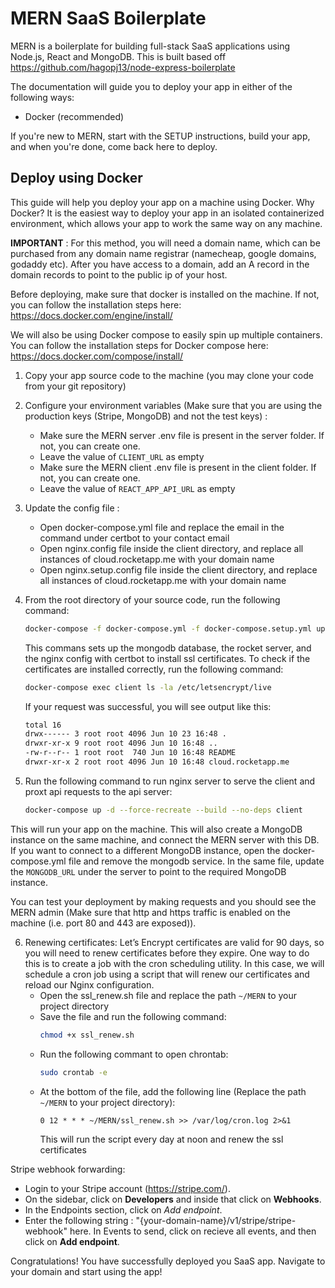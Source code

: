 # MERN SaaS Boilerplate

MERN is a boilerplate for building full-stack SaaS applications using Node.js, React and MongoDB.
This is built based off https://github.com/hagopj13/node-express-boilerplate

The documentation will guide you to deploy your app in either of the following ways:
- Docker (recommended)

If you're new to MERN, start with the SETUP instructions, build your app, and when you're done, come back here to deploy.

## Deploy using Docker

This guide will help you deploy your app on a machine using Docker. Why Docker? It is the easiest way to deploy your app in an isolated containerized environment, which allows your app to work the same way on any machine. 

**IMPORTANT** : For this method, you will need a domain name, which can be purchased from any domain name registrar (namecheap, google domains, godaddy etc). After you have access to a domain, add an A record in the domain records to point to the public ip of your host.

Before deploying, make sure that docker is installed on the machine. If not, you can follow the installation steps here: https://docs.docker.com/engine/install/

We will also be using Docker compose to easily spin up multiple containers. You can follow the installation steps for Docker compose here: https://docs.docker.com/compose/install/

1. Copy your app source code to the machine (you may clone your code from your git repository)

2. Configure your environment variables (Make sure that you are using the production keys (Stripe, MongoDB) and not the test keys) : 
	- Make sure the MERN server .env file is present in the server folder. If not, you can create one.
	- Leave the value of `CLIENT_URL` as empty
	- Make sure the MERN client .env file is present in the client folder. If not, you can create one.
	- Leave the value of `REACT_APP_API_URL` as empty

3. Update the config file :
	- Open docker-compose.yml file and replace the email in the command under certbot to your contact email
	- Open nginx.config file inside the client directory, and replace all instances of cloud.rocketapp.me with your domain name
	- Open nginx.setup.config file inside the client directory, and replace all instances of cloud.rocketapp.me with your domain name

4. From the root directory of your source code, run the following command:
	```bash
	docker-compose -f docker-compose.yml -f docker-compose.setup.yml up --build -d
	```
	This commans sets up the mongodb database, the rocket server, and the nginx config with certbot to install ssl certificates. To check if the certificates are installed correctly, run the following command:
	```bash
	docker-compose exec client ls -la /etc/letsencrypt/live
	```
	If your request was successful, you will see output like this:
	```bash
	total 16
	drwx------ 3 root root 4096 Jun 10 23 16:48 .
	drwxr-xr-x 9 root root 4096 Jun 10 16:48 ..
	-rw-r--r-- 1 root root  740 Jun 10 16:48 README
	drwxr-xr-x 2 root root 4096 Jun 10 16:48 cloud.rocketapp.me
	```

5. Run the following command to run nginx server to serve the client and proxt api requests to the api server:
	```bash
	docker-compose up -d --force-recreate --build --no-deps client
	``` 

This will run your app on the machine. This will also create a MongoDB instance on the same machine, and connect the MERN server with this DB. If you want to connect to a different MongoDB instance, open the docker-compose.yml file and remove the mongodb service. In the same file, update the `MONGODB_URL` under the server to point to the required MongoDB instance.

You can test your deployment by making requests and you should see the MERN admin (Make sure that http and https traffic is enabled on the machine (i.e. port 80 and 443 are exposed)). 

6. Renewing certificates: Let’s Encrypt certificates are valid for 90 days, so you will need to renew certificates before they expire. One way to do this is to create a job with the cron scheduling utility. In this case, we will schedule a cron job using a script that will renew our certificates and reload our Nginx configuration.
	- Open the ssl_renew.sh file and replace the path `~/MERN` to your project directory
	- Save the file and run the following command:
		```bash
		chmod +x ssl_renew.sh
		```
	- Run the following commant to open chrontab:
		```bash
		sudo crontab -e
		```
	- At the bottom of the file, add the following line (Replace the path `~/MERN` to your project directory):
		```
		0 12 * * * ~/MERN/ssl_renew.sh >> /var/log/cron.log 2>&1
		```
		This will run the script every day at noon and renew the ssl certificates

Stripe webhook forwarding:
- Login to your Stripe account (https://stripe.com/).
- On the sidebar, click on **Developers** and inside that click on **Webhooks**.
- In the Endpoints section, click on *Add endpoint*.
- Enter the following string : "{your-domain-name}/v1/stripe/stripe-webhook" here. In Events to send, click on recieve all events, and then click on **Add endpoint**.

Congratulations! You have successfully deployed you SaaS app. Navigate to your domain and start using the app!
